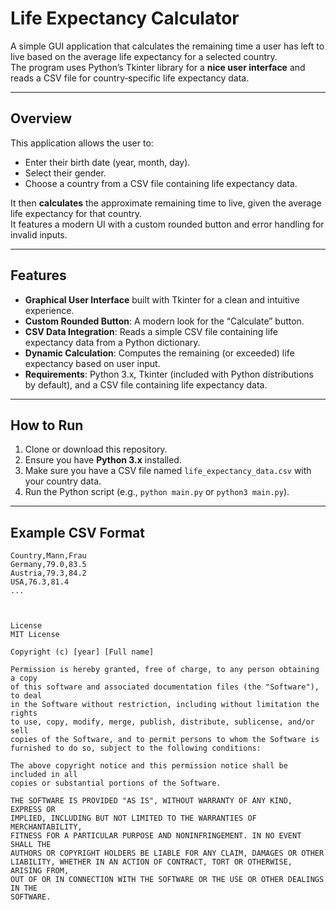 # Life Expectancy Calculator

A simple GUI application that calculates the remaining time a user has left to live based on the average life expectancy for a selected country.  
The program uses Python’s Tkinter library for a **nice user interface** and reads a CSV file for country‐specific life expectancy data.

---

## Overview

This application allows the user to:

- Enter their birth date (year, month, day).  
- Select their gender.  
- Choose a country from a CSV file containing life expectancy data.  

It then **calculates** the approximate remaining time to live, given the average life expectancy for that country.  
It features a modern UI with a custom rounded button and error handling for invalid inputs.

---

## Features

- **Graphical User Interface** built with Tkinter for a clean and intuitive experience.  
- **Custom Rounded Button**: A modern look for the “Calculate” button.  
- **CSV Data Integration**: Reads a simple CSV file containing life expectancy data from a Python dictionary.  
- **Dynamic Calculation**: Computes the remaining (or exceeded) life expectancy based on user input.  
- **Requirements**: Python 3.x, Tkinter (included with Python distributions by default), and a CSV file containing life expectancy data.

---

## How to Run

1. Clone or download this repository.  
2. Ensure you have **Python 3.x** installed.  
3. Make sure you have a CSV file named `life_expectancy_data.csv` with your country data.  
4. Run the Python script (e.g., `python main.py` or `python3 main.py`).

---

## Example CSV Format

```csv
Country,Mann,Frau
Germany,79.0,83.5
Austria,79.3,84.2
USA,76.3,81.4
...



License
MIT License

Copyright (c) [year] [Full name]

Permission is hereby granted, free of charge, to any person obtaining a copy
of this software and associated documentation files (the "Software"), to deal
in the Software without restriction, including without limitation the rights
to use, copy, modify, merge, publish, distribute, sublicense, and/or sell
copies of the Software, and to permit persons to whom the Software is
furnished to do so, subject to the following conditions:

The above copyright notice and this permission notice shall be included in all
copies or substantial portions of the Software.

THE SOFTWARE IS PROVIDED "AS IS", WITHOUT WARRANTY OF ANY KIND, EXPRESS OR
IMPLIED, INCLUDING BUT NOT LIMITED TO THE WARRANTIES OF MERCHANTABILITY,
FITNESS FOR A PARTICULAR PURPOSE AND NONINFRINGEMENT. IN NO EVENT SHALL THE
AUTHORS OR COPYRIGHT HOLDERS BE LIABLE FOR ANY CLAIM, DAMAGES OR OTHER
LIABILITY, WHETHER IN AN ACTION OF CONTRACT, TORT OR OTHERWISE, ARISING FROM,
OUT OF OR IN CONNECTION WITH THE SOFTWARE OR THE USE OR OTHER DEALINGS IN THE
SOFTWARE.
